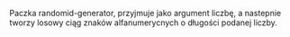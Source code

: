 Paczka randomid-generator, przyjmuje jako argument liczbę, a nastepnie tworzy losowy ciąg znaków alfanumerycnych o długości podanej liczby.
